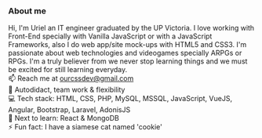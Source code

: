 ### About me
Hi, I'm Uriel an IT engineer graduated by the UP Victoria. I love working with Front-End specially with Vanilla JavaScript or with a JavaScript Frameworks, also I do web app/site mock-ups with HTML5 and CSS3.
I'm passionate about web technologies and videogames specially ARPGs or RPGs. I'm a truly believer from we never stop learning things and we must be excited for still learning everyday.  
📫 Reach me at ourcssdev@gmail.com  
🧠 Autodidact, team work & flexibility  
💻 Tech stack: HTML, CSS, PHP, MySQL, MSSQL, JavaScript, VueJS, Angular, Bootstrap, Laravel, AdonisJS  
🎯 Next to learn: React & MongoDB  
:zap: Fun fact: I have a siamese cat named 'cookie'
